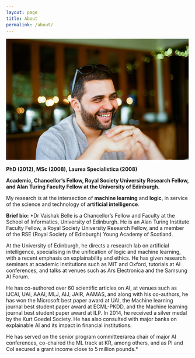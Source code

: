 ```yaml
---
layout: page
title: About
permalink: /about/
---
```


<!--

<img src="/VaishakBelle2019.jpg" width="500">--> 


<img src="/vaishak.JPG"  width="500">

**PhD (2012), MSc (2008), Laurea Specialistica (2008)** 

**Academic, Chancellor’s Fellow, Royal Society University Research Fellow, and Alan Turing Faculty Fellow at the University of Edinburgh.**

My research is at the intersection of **machine learning** and **logic**, in service of the science and technology of **artificial intelligence**. 

**Brief bio:** *Dr Vaishak Belle is a Chancellor’s Fellow and Faculty at the School of Informatics, University of Edinburgh. He is an Alan Turing Institute Faculty Fellow, a Royal Society University Research Fellow, and a member of the RSE (Royal Society of Edinburgh) Young Academy of Scotland. 

At the University of Edinburgh, he directs a research lab on artificial intelligence, specialising in the unification of logic and machine learning, with a recent emphasis on explainability and ethics. He has given research seminars at academic institutions such as MIT and Oxford, tutorials at AI conferences, and talks at venues such as Ars Electronica and the Samsung AI Forum. 

He has co-authored over 60 scientific articles on AI, at venues such as IJCAI, UAI, AAAI, MLJ, AIJ, JAIR, AAMAS, and along with his co-authors, he has won the Microsoft best paper award at UAI, the Machine learning journal best student paper award at ECML-PKDD, and the Machine learning journal best student paper award at ILP. In 2014, he received a silver medal by the Kurt Goedel Society. He has also consulted with major banks on explainable AI and its impact in financial institutions. 

He has served on the senior program committee/area chair of major AI conferences, co-chaired the ML track at KR, among others, and as PI and CoI secured a grant income close to 5 million pounds.* 


